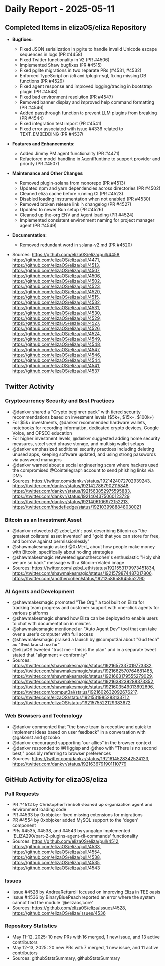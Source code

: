# Daily Report - 2025-05-11

## Completed Items in elizaOS/eliza Repository

- **Bugfixes:**
  - Fixed JSON serialization in pglite to handle invalid Unicode escape sequences in logs (PR #4458)
  - Fixed Twitter functionality in V2 (PR #4506)
  - Implemented Shaw bugfixes (PR #4515)
  - Fixed pglite migrations in two separate PRs (#4531, #4532)
  - Enforced TypeScript on /cli and /plugin-sql, fixing missing DB functions (PR #4529)
  - Fixed agent response and improved logging/tracing in bootstrap plugin (PR #4548)
  - Fixed bad environment resolution (PR #4547)
  - Removed banner display and improved help command formatting (PR #4546)
  - Added passthrough function to prevent LLM plugins from breaking (PR #4544)
  - Fixed integration test import (PR #4541)
  - Fixed error associated with issue #4336 related to TEXT_EMBEDDING (PR #4537)

- **Features and Enhancements:**
  - Added Jimmy PM agent functionality (PR #4471)
  - Refactored model handling in AgentRuntime to support provider and priority (PR #4507)

- **Maintenance and Other Changes:**
  - Removed plugin-solana from monorepo (PR #4513)
  - Updated npm and yarn dependencies across directories (PR #4502)
  - Cleaned eliza cache before running CI (PR #4523)
  - Disabled loading instrumentation when not enabled (PR #4530)
  - Removed broken release link in changelog (PR #4527)
  - Updated to newer Bun setup (PR #4526)
  - Cleaned up the-org ENV and Agent loading (PR #4524)
  - Implemented consistent environment naming for project manager agent (PR #4549)

- **Documentation:**
  - Removed redundant word in solana-v2.md (PR #4520)
- Sources: https://github.com/elizaOS/eliza/pull/4458, https://github.com/elizaOS/eliza/pull/4471, https://github.com/elizaOS/eliza/pull/4513, https://github.com/elizaOS/eliza/pull/4507, https://github.com/elizaOS/eliza/pull/4506, https://github.com/elizaOS/eliza/pull/4502, https://github.com/elizaOS/eliza/pull/4523, https://github.com/elizaOS/eliza/pull/4520, https://github.com/elizaOS/eliza/pull/4515, https://github.com/elizaOS/eliza/pull/4532, https://github.com/elizaOS/eliza/pull/4531, https://github.com/elizaOS/eliza/pull/4530, https://github.com/elizaOS/eliza/pull/4529, https://github.com/elizaOS/eliza/pull/4527, https://github.com/elizaOS/eliza/pull/4526, https://github.com/elizaOS/eliza/pull/4524, https://github.com/elizaOS/eliza/pull/4549, https://github.com/elizaOS/eliza/pull/4548, https://github.com/elizaOS/eliza/pull/4547, https://github.com/elizaOS/eliza/pull/4546, https://github.com/elizaOS/eliza/pull/4544, https://github.com/elizaOS/eliza/pull/4541, https://github.com/elizaOS/eliza/pull/4537

## Twitter Activity

### Cryptocurrency Security and Best Practices
- @dankvr shared a "Crypto beginner pack" with tiered security recommendations based on investment levels ($5k+, $15k+, $100k+)
- For $5k+ investments, @dankvr recommended hardware wallets, notebooks for recording information, dedicated crypto devices, Google Voice, and OPSEC education
- For higher investment levels, @dankvr suggested adding home security measures, steel seed phrase storage, and multisig wallet setups
- @dankvr emphasized additional security practices including deleting unused apps, keeping software updated, and using strong passwords via password managers
- @dankvr warned about a social engineering scam where hackers used the compromised @Cointelegraph account to send phishing links via DMs
- Sources: https://twitter.com/dankvr/status/1921424072702939243, https://twitter.com/dankvr/status/1921427867902115848, https://twitter.com/dankvr/status/1921563852975595883, https://twitter.com/dankvr/status/1921404375060123729, https://twitter.com/dankvr/status/1921406106972152213, https://twitter.com/thedefiedge/status/1921039988848030021

### Bitcoin as an Investment Asset
- @dankvr retweeted @izebel_eth's post describing Bitcoin as "the greatest collateral asset invented" and "gold that you can store for free, and borrow against permissionlessly"
- @shawmakesmagic asked @0xMert_ about how people make money with Bitcoin, specifically about holding strategies
- @shawmakesmagic retweeted @anothercohen's enthusiastic "Holy shit we are so back" message with a Bitcoin-related image
- Sources: https://twitter.com/izebel_eth/status/1921553179973451834, https://twitter.com/shawmakesmagic/status/1921579874487017806, https://twitter.com/anothercohen/status/1921258658945552790

### AI Agents and Development
- @shawmakesmagic promoted "The Org," a tool built on Eliza for tracking team progress and customer support with one-click agents for various platforms
- @shawmakesmagic shared how Eliza can be deployed to enable users to chat with documentation in minutes
- @shawmakesmagic mentioned an "Auto Agent Dev" tool that can take over a user's computer with full access
- @shawmakesmagic praised a launch by @comput3ai about "Gud tech" as "Best launch so far"
- @elizaOS tweeted "trust me - this is the plan" and in a separate tweet stated that "alignment ≠ conformity"
- Sources: https://twitter.com/shawmakesmagic/status/1921657337019773332, https://twitter.com/shawmakesmagic/status/1921662570764681485, https://twitter.com/shawmakesmagic/status/1921663179555279029, https://twitter.com/shawmakesmagic/status/1921638239288373352, https://twitter.com/shawmakesmagic/status/1921603549013692696, https://twitter.com/comput3ai/status/1921602632092676217, https://twitter.com/elizaOS/status/1921531985283133712, https://twitter.com/elizaOS/status/1921575522129383672

### Web Browsers and Technology
- @dankvr commented that "the brave team is receptive and quick to implement ideas based on user feedback" in a conversation with @gakonst and @zooko
- @dankvr encouraged supporting "our allies" in the browser context
- @dankvr responded to @Higgisp and @theo with "There is no second best," possibly referring to browser preferences
- Sources: https://twitter.com/dankvr/status/1921614528342524123, https://twitter.com/dankvr/status/1921636791901110779

## GitHub Activity for elizaOS/eliza

### Pull Requests
- PR #4512 by ChristopherTrimboli cleaned up organization agent and environment loading code
- PR #4533 by 0xbbjoker fixed missing extensions for migrations
- PR #4554 by 0xbbjoker added MySQL support to the 'degen' component
- PRs #4535, #4538, and #4543 by yungalgo implemented 'ELIZA290/part-2-plugins-agent-cli-commands' functionality
- Sources: https://github.com/elizaOS/eliza/pull/4512, https://github.com/elizaOS/eliza/pull/4533, https://github.com/elizaOS/eliza/pull/4554, https://github.com/elizaOS/eliza/pull/4538, https://github.com/elizaOS/eliza/pull/4535, https://github.com/elizaOS/eliza/pull/4543

### Issues
- Issue #4528 by AndreaRettaroli focused on improving Eliza in TEE oasis
- Issue #4536 by BinaryBluePeach reported an error where the system cannot find the module '@elizaos/core'
- Sources: https://github.com/elizaOS/eliza/issues/4528, https://github.com/elizaOS/eliza/issues/4536

### Repository Statistics
- May 11-12, 2025: 10 new PRs with 16 merged, 1 new issue, and 13 active contributors
- May 12-13, 2025: 20 new PRs with 7 merged, 1 new issue, and 11 active contributors
- Sources: githubStatsSummary, githubStatsSummary